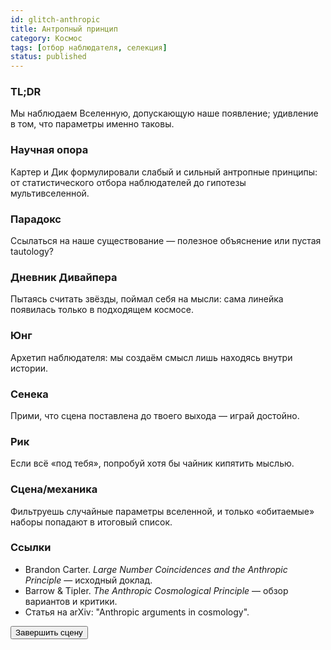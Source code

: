 ```yaml
---
id: glitch-anthropic
title: Антропный принцип
category: Космос
tags: [отбор наблюдателя, селекция]
status: published
---
```


<!-- markdownlint-disable MD033 -->

### TL;DR
Мы наблюдаем Вселенную, допускающую наше появление; удивление в том, что параметры именно таковы.

### Научная опора

Картер и Дик формулировали слабый и сильный антропные принципы: от статистического отбора наблюдателей до гипотезы мультивселенной.

### Парадокс

Ссылаться на наше существование — полезное объяснение или пустая tautology?

### Дневник Дивайпера

Пытаясь считать звёзды, поймал себя на мысли: сама линейка появилась только в подходящем космосе.

### Юнг

Архетип наблюдателя: мы создаём смысл лишь находясь внутри истории.

### Сенека

Прими, что сцена поставлена до твоего выхода — играй достойно.

### Рик

Если всё «под тебя», попробуй хотя бы чайник кипятить мыслью.

### Сцена/механика

Фильтруешь случайные параметры вселенной, и только «обитаемые» наборы попадают в итоговый список.

### Ссылки

- Brandon Carter. *Large Number Coincidences and the Anthropic Principle* — исходный доклад.
- Barrow & Tipler. *The Anthropic Cosmological Principle* — обзор вариантов и критики.
- Статья на arXiv: "Anthropic arguments in cosmology".

<button class="btn" data-quest-done>Завершить сцену</button>

